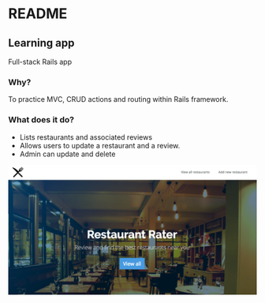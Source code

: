 # README

## Learning app

Full-stack Rails app

### Why?
To practice MVC, CRUD actions and routing within Rails framework.

### What does it do?
* Lists restaurants and associated reviews
* Allows users to update a restaurant and a review.
* Admin can update and delete


![homeage image](app/assets/images/homepage_readme.png?raw=true)
